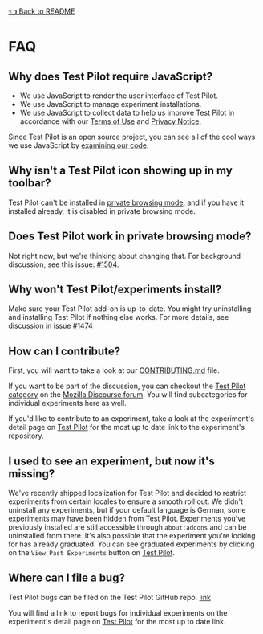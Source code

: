 [👈 Back to README](../README.md)

# FAQ

## Why does Test Pilot require JavaScript?

- We use JavaScript to render the user interface of Test Pilot.
- We use JavaScript to manage experiment installations.
- We use JavaScript to collect data to help us improve Test Pilot in accordance with our [Terms of Use](https://testpilot.firefox.com/terms) and [Privacy Notice](https://testpilot.firefox.com/privacy).

Since Test Pilot is an open source project, you can see all of the cool ways we use JavaScript by [examining our code](https://github.com/mozilla/testpilot/).

## Why isn't a Test Pilot icon showing up in my toolbar?

Test Pilot can't be installed in [private browsing mode](https://support.mozilla.org/en-US/kb/private-browsing-use-firefox-without-history?redirectlocale=en-US&redirectslug=Private+Browsing), 
and if you have it installed already, it is disabled in private browsing mode.

## Does Test Pilot work in private browsing mode?

Not right now, but we're thinking about changing that. For background discussion, see this issue: [#1504](https://github.com/mozilla/testpilot/issues/1504).

## Why won't Test Pilot/experiments install?

Make sure your Test Pilot add-on is up-to-date. You might try uninstalling and installing Test Pilot if nothing else works. For more details, see discussion in issue [#1474](https://github.com/mozilla/testpilot/issues/1474)

## How can I contribute?

First, you will want to take a look at our [CONTRIBUTING.md](https://github.com/mozilla/testpilot/blob/master/CONTRIBUTING.md) file.

If you want to be part of the discussion, you can checkout the [Test Pilot category](https://discourse.mozilla-community.org/c/test-pilot) on the [Mozilla Discourse forum](https://discourse.mozilla-community.org). You will find subcategories for individual experiments here as well.

If you'd like to contribute to an experiment, take a look at the experiment's detail page on [Test Pilot](https://testpilot.firefox.com/) for the most up to date link to the experiment's repository.

## I used to see an experiment, but now it's missing?

We've recently shipped localization for Test Pilot and decided to restrict experiments from certain locales to ensure a smooth roll out. We didn't uninstall any experiments, but if your default language is German, some experiments may have been hidden from Test Pilot. 
Experiments you've previously installed are still accessible through `about:addons` and can be uninstalled from there. It's also possible that the experiment you're looking for has already graduated.
You can see graduated experiments by clicking on the `View Past Experiments` button on [Test Pilot](https://testpilot.firefox.com/).

## Where can I file a bug?

Test Pilot bugs can be filed on the Test Pilot GitHub repo. [link](https://github.com/mozilla/testpilot/issues)

You will find a link to report bugs for individual experiments on the experiment's detail page on [Test Pilot](https://testpilot.firefox.com/) for the most up to date link.
